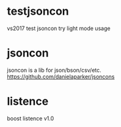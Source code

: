 # testjsoncon
vs2017 test jsoncon
try light mode usage

# jsoncon
jsoncon is a lib for json/bson/csv/etc.
https://github.com/danielaparker/jsoncons

# listence
boost listence v1.0
